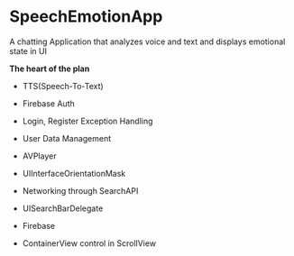 # SpeechEmotionApp
A chatting Application that analyzes voice and text and displays emotional state in UI

**The heart of the plan**

+ TTS(Speech-To-Text)
+ Firebase Auth
+ Login, Register Exception Handling
+ User Data Management


+ AVPlayer
+ UIInterfaceOrientationMask

+ Networking through SearchAPI
+ UISearchBarDelegate

+ Firebase

+ ContainerView control in ScrollView


